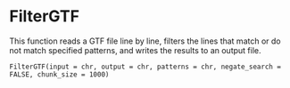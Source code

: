 # FilterGTF
This function reads a GTF file line by line, filters the lines that match or do not match specified patterns, and writes the results to an output file.

```
FilterGTF(input = chr, output = chr, patterns = chr, negate_search = FALSE, chunk_size = 1000)
```
